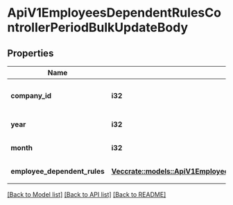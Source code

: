 # ApiV1EmployeesDependentRulesControllerPeriodBulkUpdateBody

## Properties

Name | Type | Description | Notes
------------ | ------------- | ------------- | -------------
**company_id** | **i32** | 更新対象事業所ID（必須） | 
**year** | **i32** | 更新対象年（必須） | 
**month** | **i32** | 更新対象月（必須） | 
**employee_dependent_rules** | [**Vec<crate::models::ApiV1EmployeesDependentRuleUpdateRequestSerializer>**](ApiV1EmployeesDependentRuleUpdateRequestSerializer.md) | 扶養親族ルール | 

[[Back to Model list]](../README.md#documentation-for-models) [[Back to API list]](../README.md#documentation-for-api-endpoints) [[Back to README]](../README.md)


